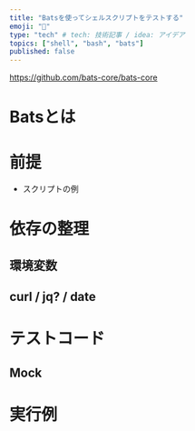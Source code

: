 ```yaml
---
title: "Batsを使ってシェルスクリプトをテストする"
emoji: "📌"
type: "tech" # tech: 技術記事 / idea: アイデア
topics: ["shell", "bash", "bats"]
published: false
---
```


https://github.com/bats-core/bats-core

# Batsとは

# 前提

- スクリプトの例


# 依存の整理

## 環境変数

## curl / jq? / date

# テストコード

## Mock

# 実行例

